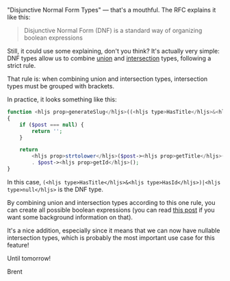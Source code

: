 "Disjunctive Normal Form Types" — that's a mouthful. The RFC explains it like this: 

> Disjunctive Normal Form (DNF) is a standard way of organizing boolean expressions

Still, it could use some explaining, don't you think? It's actually very simple: DNF types allow us to combine [union](https://stitcher.io/blog/new-in-php-8#union-types-rfc) and [intersection](https://stitcher.io/blog/new-in-php-81#pure-intersection-types-rfc) types, following a strict rule. 

That rule is: when combining union and intersection types, intersection types must be grouped with brackets.

In practice, it looks something like this:

```php
function <hljs prop>generateSlug</hljs>((<hljs type>HasTitle</hljs>&<hljs type>HasId</hljs>)|<hljs type>null</hljs> $post) 
{
    if ($post === null) {
        return '';
    }

    return 
        <hljs prop>strtolower</hljs>($post-><hljs prop>getTitle</hljs>()) 
        . $post-><hljs prop>getId</hljs>();
}
```

In this case, `(<hljs type>HasTitle</hljs>&<hljs type>HasId</hljs>)|<hljs type>null</hljs>` is the DNF type.

By combining union and intersection types according to this one rule, you can create all possible boolean expressions (you can read [this post](https://en.wikipedia.org/wiki/Disjunctive_normal_form) if you want some background information on that).

It's a nice addition, especially since it means that we can now have nullable intersection types, which is probably the most important use case for this feature!

Until tomorrow!

Brent
